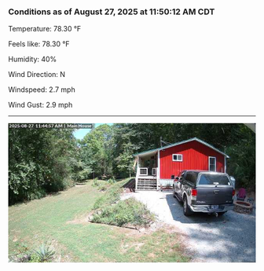 ### Conditions as of August 27, 2025 at 11:50:12 AM CDT 

Temperature: 78.30 &deg;F

Feels like: 78.30 &deg;F

Humidity: 40%

Wind Direction: N

Windspeed: 2.7 mph

Wind Gust: 2.9 mph

---

<img src="./images/latest.jpeg"/>

